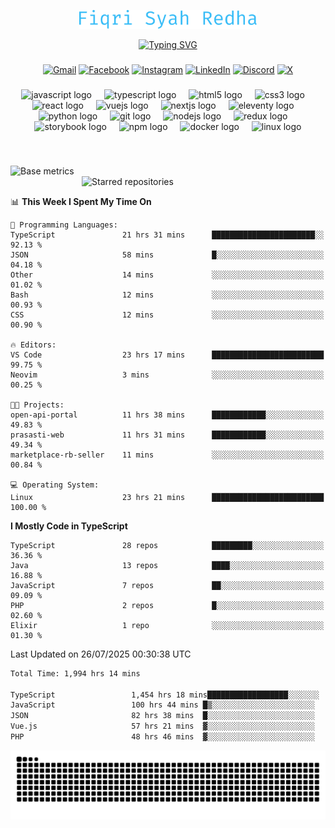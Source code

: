 <p align="center">
  <img src="./assets/name.svg" height="30" alt="Fiqri Syah Redha" />
</p>

<p align="center">
  <a href="https://git.io/typing-svg"><img src="https://readme-typing-svg.demolab.com?font=Fira+Code&pause=1000&center=true&vCenter=true&random=false&width=435&lines=Mid-Level+Frontend+Engineer;2%2B+years+experience;Always+learning+new+things" alt="Typing SVG" /></a>
</p>

###

<div align="center">

[![Gmail](https://img.shields.io/badge/Gmail-D14836?logo=gmail&logoColor=white)](mailto:fiqrisyahredha@gmail.com)
[![Facebook](https://img.shields.io/badge/Facebook-%231877F2.svg?logo=Facebook&logoColor=white)](https://www.facebook.com/fiqrisyahredha)
[![Instagram](https://img.shields.io/badge/Instagram-%23E4405F.svg?logo=Instagram&logoColor=white)](https://instagram.com/fiqrisyahredha)
[![LinkedIn](https://img.shields.io/badge/Linkedin-%230077B5.svg?logo=linkedin&logoColor=white)](https://www.linkedin.com/in/fiqrisyahredha)
[![Discord](https://img.shields.io/badge/Discord-%235865F2.svg?&logo=discord&logoColor=white)](https://discordapp.com/users/484183499050582027)
[![X](https://img.shields.io/badge/X-%23000000.svg?logo=X&logoColor=white)](https://x.com/fiqrisyahredha)

</div>

###

<div align="center">
  <img src="https://cdn.jsdelivr.net/gh/devicons/devicon/icons/javascript/javascript-original.svg" height="32" alt="javascript logo"  />
  <img width="12" />
  <img src="https://cdn.jsdelivr.net/gh/devicons/devicon/icons/typescript/typescript-original.svg" height="32" alt="typescript logo"  />
  <img width="12" />
  <img src="https://cdn.jsdelivr.net/gh/devicons/devicon/icons/html5/html5-original.svg" height="32" alt="html5 logo"  />
  <img width="12" />
  <img src="https://cdn.jsdelivr.net/gh/devicons/devicon/icons/css3/css3-original.svg" height="32" alt="css3 logo"  />
  <img width="12" />
  <img src="https://cdn.jsdelivr.net/gh/devicons/devicon/icons/react/react-original.svg" height="32" alt="react logo"  />
  <img width="12" />
  <img src="https://cdn.jsdelivr.net/gh/devicons/devicon/icons/vuejs/vuejs-original.svg" height="32" alt="vuejs logo"  />
  <img width="12" />
  <img src="https://cdn.jsdelivr.net/gh/devicons/devicon/icons/nextjs/nextjs-original.svg" height="32" alt="nextjs logo"  />
  <img width="12" />
  <img src="https://cdn.jsdelivr.net/gh/devicons/devicon/icons/eleventy/eleventy-original.svg" height="32" alt="eleventy logo"  />
  <img width="12" />
  <img src="https://cdn.jsdelivr.net/gh/devicons/devicon/icons/python/python-original.svg" height="32" alt="python logo"  />
  <img width="12" />
  <img src="https://cdn.jsdelivr.net/gh/devicons/devicon/icons/git/git-original.svg" height="32" alt="git logo"  />
  <img width="12" />
  <img src="https://cdn.jsdelivr.net/gh/devicons/devicon/icons/nodejs/nodejs-original.svg" height="32" alt="nodejs logo"  />
  <img width="12" />
  <img src="https://cdn.jsdelivr.net/gh/devicons/devicon/icons/redux/redux-original.svg" height="32" alt="redux logo"  />
  <img width="12" />
  <img src="https://cdn.jsdelivr.net/gh/devicons/devicon/icons/storybook/storybook-original.svg" height="32" alt="storybook logo"  />
  <img width="12" />
  <img src="https://cdn.jsdelivr.net/gh/devicons/devicon/icons/npm/npm-original-wordmark.svg" height="32" alt="npm logo"  />
  <img width="12" />
  <img src="https://cdn.jsdelivr.net/gh/devicons/devicon/icons/docker/docker-original.svg" height="32" alt="docker logo"  />
  <img width="12" />
  <img src="https://cdn.jsdelivr.net/gh/devicons/devicon/icons/linux/linux-original.svg" height="32" alt="linux logo"  />
</div>

###

<br clear="both">

<!--START_SECTION:metrics-->

[<img align="left" width="390" alt="Base metrics" src="https://gist.githubusercontent.com/fiqrisr/bbcf04a19349368e6c7873e2f7bbd987/raw/base.svg">](#)
[<img align="right" width="390" alt="Starred repositories" src="https://gist.githubusercontent.com/fiqrisr/bbcf04a19349368e6c7873e2f7bbd987/raw/starred.svg">](#)

<br clear="both">
<p></p>

<!--END_SECTION:metrics-->

<!-- <p align="center"> -->
<!--   <img src="https://github-readme-streak-stats.herokuapp.com/?user=fiqrisr&theme=ayu-mirage&hide_border=false" height="160" /> -->
<!-- </p> -->

<!--START_SECTION:waka1-->
📊 **This Week I Spent My Time On** 

```text
💬 Programming Languages: 
TypeScript               21 hrs 31 mins      ███████████████████████░░   92.13 % 
JSON                     58 mins             █░░░░░░░░░░░░░░░░░░░░░░░░   04.18 % 
Other                    14 mins             ░░░░░░░░░░░░░░░░░░░░░░░░░   01.02 % 
Bash                     12 mins             ░░░░░░░░░░░░░░░░░░░░░░░░░   00.93 % 
CSS                      12 mins             ░░░░░░░░░░░░░░░░░░░░░░░░░   00.90 % 

🔥 Editors: 
VS Code                  23 hrs 17 mins      █████████████████████████   99.75 % 
Neovim                   3 mins              ░░░░░░░░░░░░░░░░░░░░░░░░░   00.25 % 

🐱‍💻 Projects: 
open-api-portal          11 hrs 38 mins      ████████████░░░░░░░░░░░░░   49.83 % 
prasasti-web             11 hrs 31 mins      ████████████░░░░░░░░░░░░░   49.34 % 
marketplace-rb-seller    11 mins             ░░░░░░░░░░░░░░░░░░░░░░░░░   00.84 % 

💻 Operating System: 
Linux                    23 hrs 21 mins      █████████████████████████   100.00 % 
```

**I Mostly Code in TypeScript** 

```text
TypeScript               28 repos            █████████░░░░░░░░░░░░░░░░   36.36 % 
Java                     13 repos            ████░░░░░░░░░░░░░░░░░░░░░   16.88 % 
JavaScript               7 repos             ██░░░░░░░░░░░░░░░░░░░░░░░   09.09 % 
PHP                      2 repos             █░░░░░░░░░░░░░░░░░░░░░░░░   02.60 % 
Elixir                   1 repo              ░░░░░░░░░░░░░░░░░░░░░░░░░   01.30 % 
```




 Last Updated on 26/07/2025 00:30:38 UTC
<!--END_SECTION:waka1-->

<!--START_SECTION:waka2-->

```txt
Total Time: 1,994 hrs 14 mins

TypeScript                 1,454 hrs 18 mins██████████████████░░░░░░░   72.41 %
JavaScript                 100 hrs 44 mins █▒░░░░░░░░░░░░░░░░░░░░░░░   05.02 %
JSON                       82 hrs 38 mins  █░░░░░░░░░░░░░░░░░░░░░░░░   04.11 %
Vue.js                     57 hrs 21 mins  ▓░░░░░░░░░░░░░░░░░░░░░░░░   02.86 %
PHP                        48 hrs 46 mins  ▓░░░░░░░░░░░░░░░░░░░░░░░░   02.43 %
```

<!--END_SECTION:waka2-->

<img src="https://raw.githubusercontent.com/fiqrisr/fiqrisr/output/snake.svg" alt="Snake animation" />
